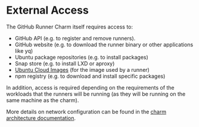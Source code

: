 # External Access

The GitHub Runner Charm itself requires access to:

- GitHub API (e.g. to register and remove runners).
- GitHub website (e.g. to download the runner binary or other applications like yq)
- Ubuntu package repositories (e.g. to install packages)
- Snap store (e.g. to install LXD or aproxy)
- [Ubuntu Cloud Images](https://cloud-images.ubuntu.com/) (for the image used by a runner)
- npm registry (e.g. to download and install specific packages)

In addition, access is required depending on the requirements of the workloads that the runners
will be running (as they will be running on the same machine as the charm).

More details on network configuration can be found in the
[charm architecture documentation](https://charmhub.io/github-runner/docs/charm-architecture).

